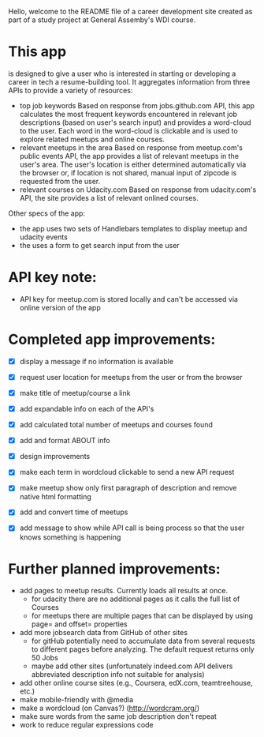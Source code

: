 Hello, welcome to the README file of a career development site created as part of a study project at General Assemby's WDI course.

# This app
is designed to give a user who is interested in starting or developing a career in tech a resume-building tool. It aggregates information from three APIs to provide a variety of resources:
- top job keywords
Based on response from jobs.github.com API, this app calculates the most frequent keywords encountered in relevant job descriptions (based on user's search input) and provides a word-cloud to the user. Each word in the word-cloud is clickable and is used to explore related meetups and online courses.
- relevant meetups in the area
Based on response from meetup.com's public events API, the app provides a list of relevant meetups in the user's area. The user's location is either determined automatically via the browser or, if location is not shared, manual input of zipcode is requested from the user.
- relevant courses on Udacity.com
Based on response from udacity.com's API, the site provides a list of relevant onlined courses.

Other specs of the app:
- the app uses two sets of Handlebars templates to display meetup and udacity events
- the uses a form to get search input from the user

# API key note:
- API key for meetup.com is stored locally and can't be accessed via online version of the app

# Completed app improvements:
- [x] display a message if no information is available
- [x] request user location for meetups from the user or from the browser
- [x] make title of meetup/course a link
- [x] add expandable info on each of the API's
- [x] add calculated total number of meetups and courses found
- [x] add and format ABOUT info
- [x] design improvements
- [x] make each term in wordcloud clickable to send a new API request
- [x] make meetup show only first paragraph of description and remove native html formatting
- [x] add and convert time of meetups
- [x] add message to show while API call is being process so that the user knows something is happening


# Further planned improvements:
- add pages to meetup results. Currently loads all results at once.
  - for udacity there are no additional pages as it calls the full list of Courses
  - for meetups there are multiple pages that can be displayed by using page= and offset= properties
- add more jobsearch data from GitHub of other sites
  - for gitHub potentially need to accumulate data from several requests to different pages before analyzing. The default request returns only 50 Jobs
  - maybe add other sites (unfortunately indeed.com API delivers abbreviated description info not suitable for analysis)
- add other online course sites (e.g., Coursera, edX.com, teamtreehouse, etc.)
- make mobile-friendly with @media
- make a wordcloud (on Canvas?) (http://wordcram.org/)
- make sure words from the same job description don't repeat
- work to reduce regular expressions code

